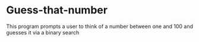# Guess-that-number
This program prompts a user to think of a number between one and 100 and guesses it via a binary search

